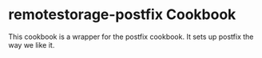 remotestorage-postfix Cookbook
======================

This cookbook is a wrapper for the postfix cookbook. It sets up postfix the way
we like it.
